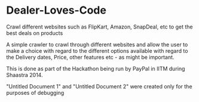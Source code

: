 Dealer-Loves-Code
=================

Crawl different websites such as FlipKart, Amazon, SnapDeal, etc to get the best deals on products

A simple crawler to crawl through different websites and allow the user to make a choice with regard to the different options available with regard to the Delivery dates, Price, other features etc - as might be important.

This is done as part of the Hackathon being run by PayPal in IITM during Shaastra 2014.

"Untitled Document 1" and "Untitled Document 2" were created only for the purposes of debugging
